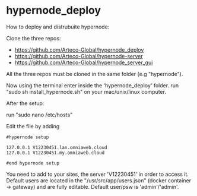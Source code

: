 # hypernode_deploy
How to deploy and distrubuite hypernode:

Clone the three repos:

- https://github.com/Arteco-Global/hypernode_deploy
- https://github.com/Arteco-Global/hypernode-server
- https://github.com/Arteco-Global/hypernode_server_gui


All the three repos must be cloned in the same folder (e.g "hypernode").

Now using the terminal enter inside the 'hypernode_deploy' folder.
run "sudo sh install_hypernode.sh" on your mac/unix/linux computer.

After the setup:

run "sudo nano /etc/hosts"

Edit the file by adding 

    #hypernode setup

    127.0.0.1 V12230451.lan.omniaweb.cloud
    127.0.0.1 V12230451.my.omniaweb.cloud

    #end hypernode setup

You need to add to your sites, the server 'V12230451' in order to access it.
Default users are located in the "/usr/src/app/users.json" (docker container -> gateway) and are fully editable.
Default user/psw is 'admin'/'admin'.

 